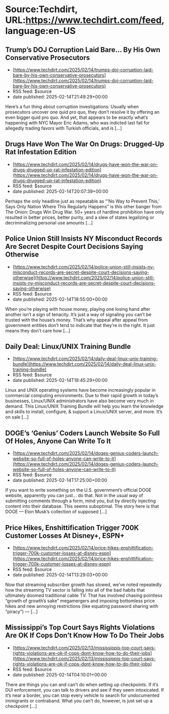 # Source:Techdirt, URL:https://www.techdirt.com/feed, language:en-US

## Trump’s DOJ Corruption Laid Bare… By His Own Conservative Prosecutors
 - [https://www.techdirt.com/2025/02/14/trumps-doj-corruption-laid-bare-by-his-own-conservative-prosecutors](https://www.techdirt.com/2025/02/14/trumps-doj-corruption-laid-bare-by-his-own-conservative-prosecutors)
 - RSS feed: $source
 - date published: 2025-02-14T21:49:29+00:00

Here&#8217;s a fun thing about corruption investigations: Usually when prosecutors uncover one quid pro quo, they don&#8217;t resolve it by offering an even bigger quid pro quo. And yet, that appears to be exactly what&#8217;s happening with NYC Mayor Eric Adams, who was indicted last fall for allegedly trading favors with Turkish officials, and is [&#8230;]

## Drugs Have Won The War On Drugs: Drugged-Up Rat Infestation Edition
 - [https://www.techdirt.com/2025/02/14/drugs-have-won-the-war-on-drugs-drugged-up-rat-infestation-edition](https://www.techdirt.com/2025/02/14/drugs-have-won-the-war-on-drugs-drugged-up-rat-infestation-edition)
 - RSS feed: $source
 - date published: 2025-02-14T20:07:39+00:00

Perhaps the only headline just as repeatable as &#8220;&#8216;No Way to Prevent This,&#8217; Says Only Nation Where This Regularly Happens&#8221; is this other banger from The Onion: Drugs Win Drug War. 50+ years of hardline prohibition have only resulted in better prices, better purity, and a slew of states legalizing or decriminalizing personal use amounts [&#8230;]

## Police Union Still Insists NY Misconduct Records Are Secret Despite Court Decisions Saying Otherwise
 - [https://www.techdirt.com/2025/02/14/police-union-still-insists-ny-misconduct-records-are-secret-despite-court-decisions-saying-otherwise](https://www.techdirt.com/2025/02/14/police-union-still-insists-ny-misconduct-records-are-secret-despite-court-decisions-saying-otherwise)
 - RSS feed: $source
 - date published: 2025-02-14T18:55:00+00:00

When you&#8217;re playing with house money, playing one losing hand after another isn&#8217;t a sign of tenacity. It&#8217;s just a way of signaling you can&#8217;t be trusted with the house&#8217;s money. That&#8217;s why appeal after appeal from government entities don&#8217;t tend to indicate that they&#8217;re in the right. It just means they don&#8217;t care how [&#8230;]

## Daily Deal: Linux/UNIX Training Bundle
 - [https://www.techdirt.com/2025/02/14/daily-deal-linux-unix-training-bundle](https://www.techdirt.com/2025/02/14/daily-deal-linux-unix-training-bundle)
 - RSS feed: $source
 - date published: 2025-02-14T18:45:29+00:00

Linux and UNIX operating systems have become increasingly popular in commercial computing environments. Due to their rapid growth in today&#8217;s businesses, Linux/UNIX administrators have also become very much in demand. This Linux/UNIX Training Bundle will help you learn the knowledge and skills to install, configure, &#38; support a Linux/UNIX server, and more. It&#8217;s on sale [&#8230;]

## DOGE’s ‘Genius’ Coders Launch Website So Full Of Holes, Anyone Can Write To It
 - [https://www.techdirt.com/2025/02/14/doges-genius-coders-launch-website-so-full-of-holes-anyone-can-write-to-it](https://www.techdirt.com/2025/02/14/doges-genius-coders-launch-website-so-full-of-holes-anyone-can-write-to-it)
 - RSS feed: $source
 - date published: 2025-02-14T17:25:00+00:00

If you want to write something on the U.S. government&#8217;s official DOGE website, apparently you can just… do that. Not in the usual way of submitting comments through a form, mind you, but by directly injecting content into their database. This seems suboptimal. The story here is that DOGE — Elon Musk&#8217;s collection of supposed [&#8230;]

## Price Hikes, Enshittification Trigger 700K Customer Losses At Disney+, ESPN+
 - [https://www.techdirt.com/2025/02/14/price-hikes-enshittification-trigger-700k-customer-losses-at-disney-espn](https://www.techdirt.com/2025/02/14/price-hikes-enshittification-trigger-700k-customer-losses-at-disney-espn)
 - RSS feed: $source
 - date published: 2025-02-14T13:29:03+00:00

Now that streaming subscriber growth has slowed, we’ve noted repeatedly how the streaming TV sector is falling into all of the bad habits that ultimately doomed traditional cable TV. That has involved chasing pointless “growth of growth’s sake” megamergers and imposing bottomless price hikes and new annoying restrictions (like equating password sharing with “piracy”) — [&#8230;]

## Mississippi’s Top Court Says Rights Violations Are OK If Cops Don’t Know How To Do Their Jobs
 - [https://www.techdirt.com/2025/02/13/mississippis-top-court-says-rights-violations-are-ok-if-cops-dont-know-how-to-do-their-jobs](https://www.techdirt.com/2025/02/13/mississippis-top-court-says-rights-violations-are-ok-if-cops-dont-know-how-to-do-their-jobs)
 - RSS feed: $source
 - date published: 2025-02-14T04:10:01+00:00

There are things you can and can&#8217;t do when setting up checkpoints. If it&#8217;s DUI enforcement, you can talk to drivers and see if they seem intoxicated. If it&#8217;s near a border, you can stop every vehicle to search for undocumented immigrants or contraband. What you can&#8217;t do, however, is just set up a checkpoint [&#8230;]

